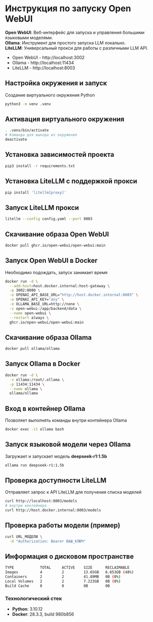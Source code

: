 # Инструкция по запуску Open WebUI
**Open WebUI**: Веб-интерфейс для запуска и управления большими языковыми моделями.  
**Ollama**: Инструмент для простого запуска LLM локально.  
**LiteLLM**: Универсальный прокси для работы с различными LLM API.  

- Open WebUI - http://localhost:3002
- Ollama - http://localhost:11434
- LiteLLM - http://localhost:8003

## Настройка окружения и запуск
Создание виртуального окружения Python
```bash
python3 -m venv .venv
```

## Активация виртуального окружения
```bash
. .venv/bin/activate
# Команда для выхода из окружения
deactivate
```

## Установка зависимостей проекта
```bash
pip3 install -r requirements.txt
```

## Установка LiteLLM с поддержкой прокси
```bash
pip install 'litellm[proxy]'
```

## Запуск LiteLLM прокси
```bash
litellm --config config.yaml --port 8003
```

## Скачивание образа Open WebUI
```bash
docker pull ghcr.io/open-webui/open-webui:main
```

## Запуск Open WebUI в Docker
Необходимо подождать, запуск занимает время
```bash
docker run -d \
  --add-host=host.docker.internal:host-gateway \
  -p 3002:8080 \
  -e OPENAI_API_BASE_URL="http://host.docker.internal:8003" \
  -e OPENAI_API_KEY="any" \
  -e OLLAMA_BASE_URL=http://none \
  -v open-webui:/app/backend/data \
  --name open-webui \
  --restart always \
  ghcr.io/open-webui/open-webui:main
  ```

## Скачивание образа Ollama
```bash
docker pull ollama/ollama
```

## Запуск Ollama в Docker
```bash
docker run -d \
  -v ollama:/root/.ollama \
  -p 11434:11434 \
  --name ollama \
  ollama/ollama
```

## Вход в контейнер Ollama
Позволяет выполнять команды внутри контейнера Ollama
```bash
docker exec -it ollama bash
```

## Запуск языковой модели через Ollama
Загружает и запускает модель **deepseek-r1:1.5b**
```bash
ollama run deepseek-r1:1.5b
```

## Проверка доступности LiteLLM
Отправляет запрос к API LiteLLM для получения списка моделей
```bash
curl http://localhost:8003/models
# внутри контейнера
curl http://host.docker.internal:8003/models
```

## Проверка работы модели (пример)
```bash
curl URL_МОДЕЛИ \
  -H "Authorization: Bearer ВАШ_КЛЮЧ"
```

## Информация о дисковом пространстве
```bash
TYPE            TOTAL     ACTIVE    SIZE      RECLAIMABLE
Images          4         2         13.65GB   6.653GB (48%)
Containers      2         2         41.89MB   0B (0%)
Local Volumes   2         2         7.223GB   0B (0%)
Build Cache     0         0         0B        0B
```

  ### Технологический стек
- **Python**: 3.10.12
- **Docker**: 28.3.3, build 980b856
